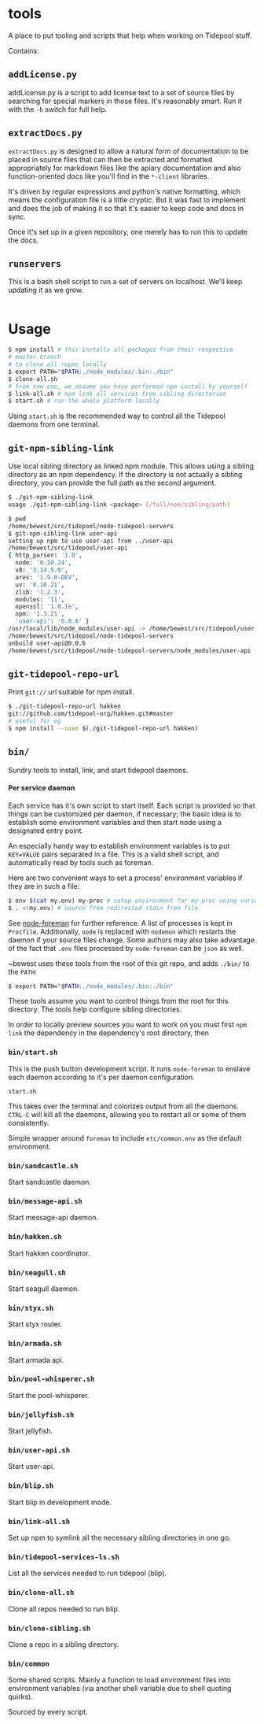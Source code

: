 tools
=====

A place to put tooling and scripts that help when working on Tidepool stuff.

Contains:

## `addLicense.py`
addLicense.py is a script to add license text to a set of source files by
searching for special markers in those files.  It's reasonably smart.  Run it
with the `-h` switch for full help.

## `extractDocs.py`
`extractDocs.py` is designed to allow a natural form of documentation to be
placed in source files that can then be extracted and formatted appropriately
for markdown files like the apiary documentation and also function-oriented
docs like you'll find in the `*-client` libraries.

It's driven by regular expressions and python's native formatting, which means
the configuration file is a little cryptic. But it was fast to implement and
does the job of making it so that it's easier to keep code and docs in sync.

Once it's set up in a given repository, one merely has to run this to update
the docs.

## `runservers`
This is a bash shell script to run a set of servers on localhost. We'll keep
updating it as we grow.

```bash
```
# Usage

```bash
$ npm install # this installs all packages from their respective
# master branch
# to clone all repos locally
$ export PATH="$PATH:./node_modules/.bin:./bin"
$ clone-all.sh
# from now one, we assume you have performed npm install by yourself
$ link-all.sh # npm link all services from sibling directories
$ start.sh # run the whole platform locally
```

Using `start.sh` is the recommended way to control all the Tidepool
daemons from one terminal.

## `git-npm-sibling-link`

Use local sibling directory as linked npm module.
This allows using a sibling directory as an npm dependency.
If the directory is not actually a sibling directory, you can provide the full
path as the second argument.

```bash
$ ./git-npm-sibling-link
usage ./git-npm-sibling-link <package> [/full/non/sibling/path]
```
```bash
$ pwd
/home/bewest/src/tidepool/node-tidepool-servers
$ git-npm-sibling-link user-api
setting up npm to use user-api from ../user-api
/home/bewest/src/tidepool/user-api
{ http_parser: '1.0',
  node: '0.10.24',
  v8: '3.14.5.9',
  ares: '1.9.0-DEV',
  uv: '0.10.21',
  zlib: '1.2.3',
  modules: '11',
  openssl: '1.0.1e',
  npm: '1.3.21',
  'user-api': '0.0.6' }
/usr/local/lib/node_modules/user-api -> /home/bewest/src/tidepool/user-api
/home/bewest/src/tidepool/node-tidepool-servers
unbuild user-api@0.0.6
/home/bewest/src/tidepool/node-tidepool-servers/node_modules/user-api -> /usr/local/lib/node_modules/user-api -> /home/bewest/src/tidepool/user-api
```

## `git-tidepool-repo-url`
Print `git://` url suitable for npm install.
```bash
$ ./git-tidepool-repo-url hakken
git://github.com/tidepool-org/hakken.git#master
# useful for eg
$ npm install --save $(./git-tidepool-repo-url hakken)
```

## `bin/`
Sundry tools to install, link, and start tidepool daemons.


#### Per service daemon

Each service has it's own script to start itself.
Each script is provided so that things can be customized per daemon, if
necessary; the basic idea is to establish some environment variables and then
start node using a designated entry point.

An especially handy way to establish environment variables is to put
`KEY=VALUE` pairs separated in a file.  This is a valid shell script, and
automatically read by tools such as foreman.

Here are two convenient ways to set a process' environment variables if they
are in such a file:

```bash
$ env $(cat my.env) my-proc # setup environment for my-proc using variables my.env
$ . <(my.env) # source from redirected stdin from file
```

See [node-foreman](https://github.com/strongloop/node-foreman)
for further reference.  A list of processes is kept in `Procfile`.
Additionally, `node` is replaced with `nodemon` which restarts the daemon if
your source files change.
Some authors may also take advantage of the fact that `.env` files
processed by `node-foreman` can be `json` as well.

~bewest uses these tools from the root of this git repo, and adds
`./bin/` to the `PATH`:
```bash
$ export PATH="$PATH:./node_modules/.bin:./bin"
```
These tools assume you want to control things from the root for this
directory.  The tools help configure sibling directories.

In order to locally preview sources you want to work on you must first
`npm link` the dependency in the dependency's root directory, then 

### `bin/start.sh`

This is the push button development script.  It runs `node-foreman` to
enslave each daemon according to it's per daemon configuration.

`start.sh`

This takes over the terminal and colorizes output from all the
daemons.  `CTRL-C` will kill all the daemons, allowing you to restart
all or some of them consistently.

Simple wrapper around `foreman` to include `etc/common.env` as the default
environment.

### `bin/sandcastle.sh`
Start sandcastle daemon.

### `bin/message-api.sh`
Start message-api daemon.
### `bin/hakken.sh`
Start hakken coordinator.
### `bin/seagull.sh`
Start seagull daemon.
### `bin/styx.sh`
Start styx router.
### `bin/armada.sh`
Start armada api.
### `bin/pool-whisperer.sh`
Start the pool-whisperer.
### `bin/jellyfish.sh`
Start jellyfish.
### `bin/user-api.sh`
Start user-api.
### `bin/blip.sh`
Start blip in development mode.

### `bin/link-all.sh`
Set up npm to symlink all the necessary sibling directories in one go.
### `bin/tidepool-services-ls.sh`
List all the services needed to run tidepool (blip).
### `bin/clone-all.sh`
Clone all repos needed to run blip.
### `bin/clone-sibling.sh`
Clone a repo in a sibling directory.

### `bin/common`
Some shared scripts.
Mainly a function to load environment files into environment
variables (via another shell variable due to shell quoting quirks).

Sourced by every script.



